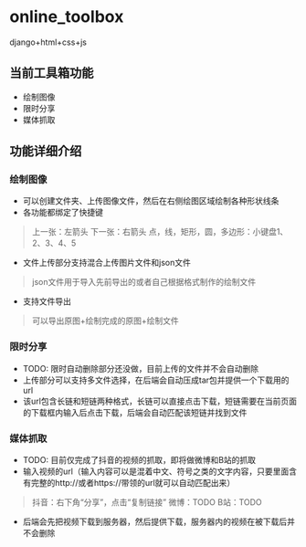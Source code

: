 # online_toolbox
django+html+css+js

## 当前工具箱功能
* 绘制图像
* 限时分享
* 媒体抓取

## 功能详细介绍
### 绘制图像
* 可以创建文件夹、上传图像文件，然后在右侧绘图区域绘制各种形状线条
* 各功能都绑定了快捷键
> 上一张：左箭头 下一张：右箭头
> 点，线，矩形，圆，多边形：小键盘1、2、3、4、5
* 文件上传部分支持混合上传图片文件和json文件
> json文件用于导入先前导出的或者自己根据格式制作的绘制文件
* 支持文件导出
> 可以导出原图+绘制完成的原图+绘制文件

### 限时分享
* TODO: 限时自动删除部分还没做，目前上传的文件并不会自动删除
* 上传部分可以支持多文件选择，在后端会自动压成tar包并提供一个下载用的url
* 该url包含长链和短链两种格式，长链可以直接点击下载，短链需要在当前页面的下载框内输入后点击下载，后端会自动匹配该短链并找到文件

### 媒体抓取
* TODO: 目前仅完成了抖音的视频的抓取，即将做微博和B站的抓取
* 输入视频的url（输入内容可以是混着中文、符号之类的文字内容，只要里面含有完整的http://或者https://带领的url就可以自动匹配出来）
> 抖音：右下角“分享”，点击“复制链接”
> 微博：TODO
> B站：TODO
* 后端会先把视频下载到服务器，然后提供下载，服务器内的视频在被下载后并不会删除
